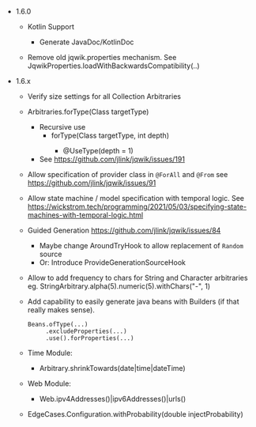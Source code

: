 - 1.6.0

    - Kotlin Support
      - Generate JavaDoc/KotlinDoc

    - Remove old jqwik.properties mechanism.
      See JqwikProperties.loadWithBackwardsCompatibility(..)


- 1.6.x

    - Verify size settings for all Collection Arbitraries

    - Arbitraries.forType(Class<T> targetType)
      - Recursive use
        - forType(Class<T> targetType, int depth)
          - @UseType(depth = 1)
      - See https://github.com/jlink/jqwik/issues/191

    - Allow specification of provider class in `@ForAll` and `@From`
      see https://github.com/jlink/jqwik/issues/91

    - Allow state machine / model specification with temporal logic.
      See https://wickstrom.tech/programming/2021/05/03/specifying-state-machines-with-temporal-logic.html

    - Guided Generation
      https://github.com/jlink/jqwik/issues/84
        - Maybe change AroundTryHook to allow replacement of `Random` source
        - Or: Introduce ProvideGenerationSourceHook

    - Allow to add frequency to chars for String and Character arbitraries eg.
      StringArbitrary.alpha(5).numeric(5).withChars("-", 1)

    - Add capability to easily generate java beans with Builders
      (if that really makes sense).
      ```
      Beans.ofType(...)
           .excludeProperties(...)
           .use().forProperties(...)
      ```

    - Time Module:
        - <timebased>Arbitrary.shrinkTowards(date|time|dateTime)

    - Web Module:
        - Web.ipv4Addresses()|ipv6Addresses()|urls()

    - EdgeCases.Configuration.withProbability(double injectProbability)


